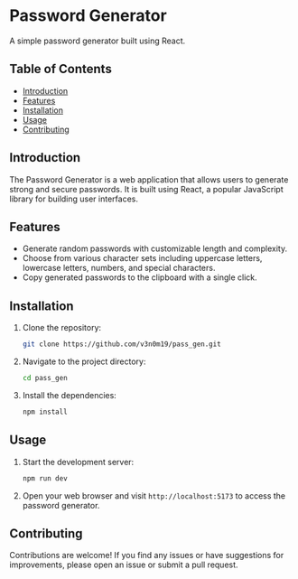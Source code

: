 # Password Generator

A simple password generator built using React.

## Table of Contents

- [Introduction](#introduction)
- [Features](#features)
- [Installation](#installation)
- [Usage](#usage)
- [Contributing](#contributing)


## Introduction

The Password Generator is a web application that allows users to generate strong and secure passwords. It is built using React, a popular JavaScript library for building user interfaces.

## Features

- Generate random passwords with customizable length and complexity.
- Choose from various character sets including uppercase letters, lowercase letters, numbers, and special characters.
- Copy generated passwords to the clipboard with a single click.

## Installation

1. Clone the repository:

    ```bash
    git clone https://github.com/v3n0m19/pass_gen.git
    ```

2. Navigate to the project directory:

    ```bash
    cd pass_gen
    ```

3. Install the dependencies:

    ```bash
    npm install
    ```

## Usage

1. Start the development server:

    ```bash
    npm run dev
    ```

2. Open your web browser and visit `http://localhost:5173` to access the password generator.

## Contributing

Contributions are welcome! If you find any issues or have suggestions for improvements, please open an issue or submit a pull request.

